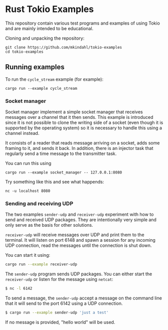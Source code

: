 # Rust Tokio Examples

This repository contain various test programs and examples of using
Tokio and are mainly intended to be educational.

Cloning and unpacking the repository:
```shell
git clone https://github.com/mkindahl/tokio-examples
cd tokio-examples
```

## Running examples

To run the `cycle_stream` example (for example):
```shell
cargo run --example cycle_stream
```

### Socket manager

Socket manager implement a simple socket manager that receives
messages over a channel that it then sends. This example is introduced
since it is not possible to clone the writing side of a socket (even
though it is supported by the operating system) so it is necessary to
handle this using a channel instead.

It consists of a reader that reads message arriving on a socket, adds
some framing to it, and sends it back. In addition, there is an
injector task that regularly send a time message to the transmitter
task.

You can run this using
```shell
cargo run --example socket_manager -- 127.0.0.1:8080
```

Try something like this and see what happends:
```shell
nc -u localhost 8080
```

### Sending and receiving UDP

The two examples `sender-udp` and `receiver-udp` experiment with how
to send and received UDP packages. They are intentionally very simple
and only serve as the basis for other solutions.

`receiver-udp` will receive messages over UDP and print them to the
terminal. It will listen on port 6148 and spawn a session for any
incoming UDP connection, read the messages until the connection is
shut down.

You can start it using:
```bash
cargo run --example receiver-udp
```

The `sender-udp` program sends UDP packages. You can either start the
`receiver-udp` or listen for the message using `netcat`:

```bash
$ nc -l 6142
```

To send a message, the `sender-udp` accept a message on the command
line that it will send to the port 6142 using a UDP connection.

```bash
$ cargo run --example sender-udp 'just a test'
```

If no message is provided, "hello world" will be used.

